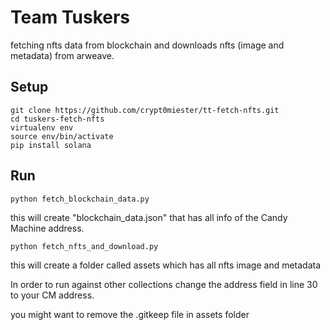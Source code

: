 # Team Tuskers 
fetching nfts data from blockchain and downloads nfts (image and metadata) from arweave.

## Setup

```
git clone https://github.com/crypt0miester/tt-fetch-nfts.git
cd tuskers-fetch-nfts
virtualenv env
source env/bin/activate
pip install solana
```

## Run
```
python fetch_blockchain_data.py
```
this will create "blockchain_data.json" that has all info of the Candy Machine address.

```
python fetch_nfts_and_download.py
```
this will create a folder called assets which has all nfts image and metadata 

In order to run against other collections change the address field in line 30 to your CM address. 

you might want to remove the .gitkeep file in assets folder 
